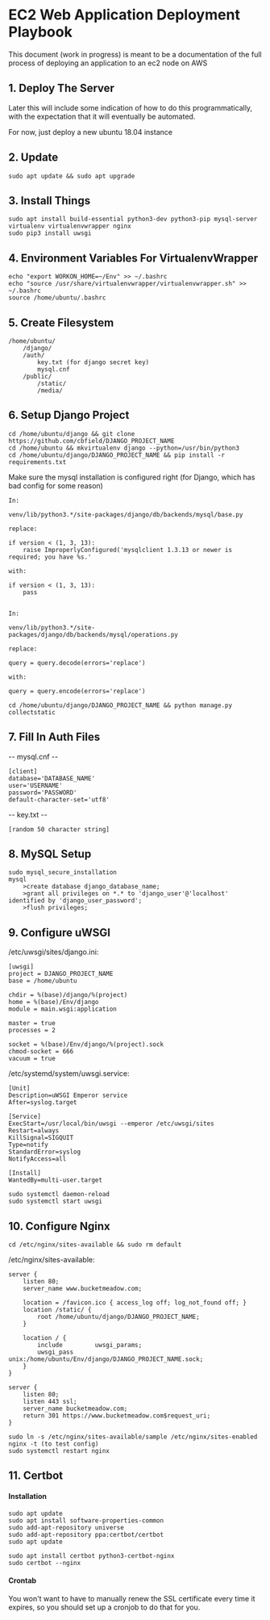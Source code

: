 # EC2 Web Application Deployment Playbook

This document (work in progress) is meant to be a documentation of the full process of deploying an application to an ec2 node on AWS

## 1. Deploy The Server

Later this will include some indication of how to do this programmatically, with the expectation that it will eventually be automated.

For now, just deploy a new ubuntu 18.04 instance

## 2. Update

```
sudo apt update && sudo apt upgrade
```

## 3. Install Things
```
sudo apt install build-essential python3-dev python3-pip mysql-server virtualenv virtualenvwrapper nginx
sudo pip3 install uwsgi
```

## 4. Environment Variables For VirtualenvWrapper
```
echo "export WORKON_HOME=~/Env" >> ~/.bashrc
echo "source /usr/share/virtualenvwrapper/virtualenvwrapper.sh" >> ~/.bashrc
source /home/ubuntu/.bashrc
```

## 5. Create Filesystem

```
/home/ubuntu/
	/django/
	/auth/
		key.txt (for django secret key)
		mysql.cnf
	/public/
		/static/
		/media/
```

## 6. Setup Django Project

```
cd /home/ubuntu/django && git clone https://github.com/cbfield/DJANGO_PROJECT_NAME
cd /home/ubuntu && mkvirtualenv django --python=/usr/bin/python3
cd /home/ubuntu/django/DJANGO_PROJECT_NAME && pip install -r requirements.txt
```
Make sure the mysql installation is configured right (for Django, which has bad config for some reason)

```
In:

venv/lib/python3.*/site-packages/django/db/backends/mysql/base.py

replace:

if version < (1, 3, 13):
	raise ImproperlyConfigured('mysqlclient 1.3.13 or newer is required; you have %s.'

with:

if version < (1, 3, 13):
	pass

```

```

In:

venv/lib/python3.*/site-packages/django/db/backends/mysql/operations.py

replace:

query = query.decode(errors='replace')

with:

query = query.encode(errors='replace')

```

```
cd /home/ubuntu/django/DJANGO_PROJECT_NAME && python manage.py collectstatic
```
## 7. Fill In Auth Files

-- mysql.cnf --
```
[client]
database='DATABASE_NAME'
user='USERNAME'
password='PASSWORD'
default-character-set='utf8'
```

-- key.txt --
```
[random 50 character string]
```

## 8. MySQL Setup
```
sudo mysql_secure_installation
mysql
	>create database django_database_name;
	>grant all privileges on *.* to 'django_user'@'localhost' identified by 'django_user_password';
	>flush privileges;
```

## 9. Configure uWSGI

/etc/uwsgi/sites/django.ini:
```
[uwsgi]
project = DJANGO_PROJECT_NAME
base = /home/ubuntu

chdir = %(base)/django/%(project)
home = %(base)/Env/django
module = main.wsgi:application

master = true
processes = 2

socket = %(base)/Env/django/%(project).sock
chmod-socket = 666
vacuum = true
```

/etc/systemd/system/uwsgi.service:
```
[Unit]
Description=uWSGI Emperor service
After=syslog.target

[Service]
ExecStart=/usr/local/bin/uwsgi --emperor /etc/uwsgi/sites
Restart=always
KillSignal=SIGQUIT
Type=notify
StandardError=syslog
NotifyAccess=all

[Install]
WantedBy=multi-user.target
```
```
sudo systemctl daemon-reload
sudo systemctl start uwsgi
```

## 10. Configure Nginx

```
cd /etc/nginx/sites-available && sudo rm default
```

/etc/nginx/sites-available:

```
server {
    listen 80;
    server_name www.bucketmeadow.com;

    location = /favicon.ico { access_log off; log_not_found off; }
    location /static/ {
        root /home/ubuntu/django/DJANGO_PROJECT_NAME;
    }

    location / {
        include         uwsgi_params;
        uwsgi_pass      unix:/home/ubuntu/Env/django/DJANGO_PROJECT_NAME.sock;
    }
}

server {
    listen 80;
    listen 443 ssl;
    server_name bucketmeadow.com;
    return 301 https://www.bucketmeadow.com$request_uri;
}
```
```
sudo ln -s /etc/nginx/sites-available/sample /etc/nginx/sites-enabled
nginx -t (to test config)
sudo systemctl restart nginx
```

## 11. Certbot

#### Installation

```
sudo apt update
sudo apt install software-properties-common
sudo add-apt-repository universe
sudo add-apt-repository ppa:certbot/certbot
sudo apt update

sudo apt install certbot python3-certbot-nginx
sudo certbot --nginx
```
#### Crontab

You won't want to have to manually renew the SSL certificate every time it expires, so you should set up a cronjob to do that for you.
